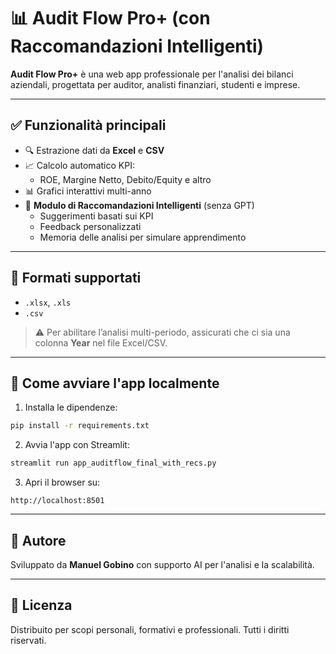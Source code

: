 
# 📊 Audit Flow Pro+ (con Raccomandazioni Intelligenti)

**Audit Flow Pro+** è una web app professionale per l'analisi dei bilanci aziendali, progettata per auditor, analisti finanziari, studenti e imprese.

---

## ✅ Funzionalità principali

- 🔍 Estrazione dati da **Excel** e **CSV**
- 📈 Calcolo automatico KPI:
  - ROE, Margine Netto, Debito/Equity e altro
- 📊 Grafici interattivi multi-anno
- 🧠 **Modulo di Raccomandazioni Intelligenti** (senza GPT)
  - Suggerimenti basati sui KPI
  - Feedback personalizzati
  - Memoria delle analisi per simulare apprendimento

---

## 🧪 Formati supportati

- `.xlsx`, `.xls`
- `.csv`

> ⚠️ Per abilitare l’analisi multi-periodo, assicurati che ci sia una colonna **Year** nel file Excel/CSV.

---

## 🚀 Come avviare l'app localmente

1. Installa le dipendenze:
```bash
pip install -r requirements.txt
```

2. Avvia l'app con Streamlit:
```bash
streamlit run app_auditflow_final_with_recs.py
```

3. Apri il browser su:
```
http://localhost:8501
```

---

## 👤 Autore

Sviluppato da **Manuel Gobino** con supporto AI per l'analisi e la scalabilità.

---

## 📄 Licenza

Distribuito per scopi personali, formativi e professionali. Tutti i diritti riservati.
